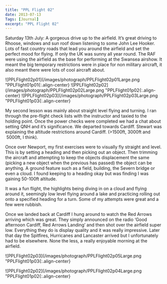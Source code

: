 ```yaml
---
title: "PPL Flight 02"
date: 2013-07-13
Tags: [Journal]
excerpt: "PPL Flight 02"
---
```


Saturday 13th July: A gorgeous drive up to the airfield. It’s great driving to Rhoose, windows and sun roof down listening to some John Lee Hooker. Lots of fast country roads that lead you around the airfield and set the perfect mood for flying. If only the UK was sunny all year round. The RAF were using the airfield as the base for performing at the Swansea airshow. It meant the big temporary restrictions were in place for non military aircraft, it also meant there were lots of cool aircraft about.   


![PPLFlight02p01](/images/photograph/PPLFlight02p01Large.png "PPLFlight01p01{:.align-center}
![PPLFlight02p02](/images/photograph/PPLFlight02p02Large.png "PPLFlight01p02{:.align-center}
![PPLFlight02p03](/images/photograph/PPLFlight02p03Large.png "PPLFlight01p03{:.align-center}

My second lesson was mainly about straight level flying and turning. I ran through the pre-flight check lists with the instructor and taxied to the holding point.
Once the power checks were completed we had a chat about setting QNH and it’s significance. We departed towards Cardiff. Stewart was explaining the altitude restrictions around Cardiff. (>1500ft, 3000ft and  5000ft, I think).

Once over Newport, my first exercises were to visually fly straight and level. This is by setting a heading and then picking out an object. Then trimming the aircraft and attempting to keep the objects displacement the same (picking a new object when the previous has passed) the object can be anything. A ground feature such as a field, building, the Severn bridge or even a cloud. I found keeping to a heading okay but was finding I was gaining 50-100ft altitude.

It was a fun flight, the highlights being diving in on a cloud and flying around it, seemingly low level flying around a lake and practicing rolling out onto a specified heading for a turn. Some of my attempts were great and a few were rubbish.

Once we landed back at Cardiff I hung around to watch the Red Arrows arriving which was great. They simply announced on the radio ‘Good afternoon Cardiff, Red Arrows Landing’ and then shot over the airfield super low. Everything they do is display quality and it was really impressive. Later that day the Spitfires, Hurricanes and Lancaster arrived but I unfortunately had to be elsewhere. None the less, a really enjoyable morning at the airfield. 

![PPLFlight02p03](/images/photograph/PPLFlight02p05Large.png "PPLFlight01p03{:.align-center}

![PPLFlight02p02](/images/photograph/PPLFlight02p04Large.png "PPLFlight01p02{:.align-center}
